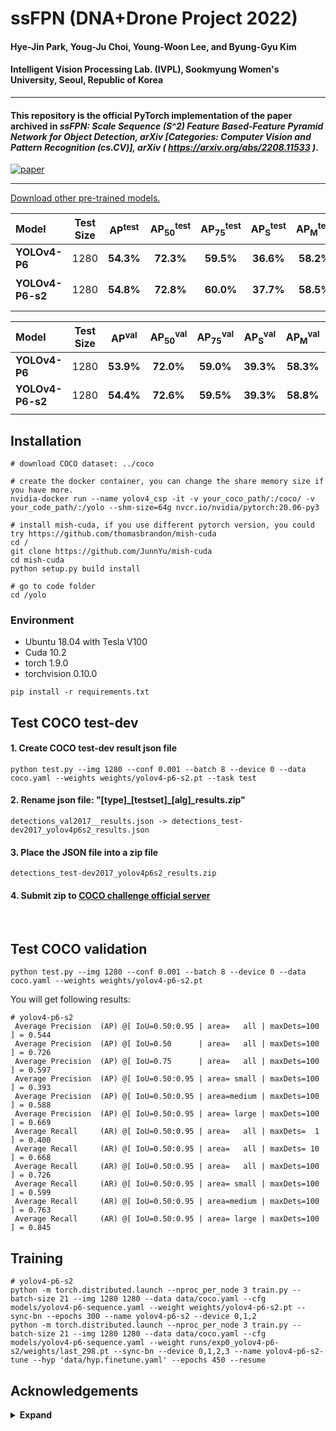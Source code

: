 # ssFPN (DNA+Drone Project 2022)
#### Hye-Jin Park, Youg-Ju Choi, Young-Woon Lee, and Byung-Gyu Kim
#### Intelligent Vision Processing Lab. (IVPL), Sookmyung Women's University, Seoul, Republic of Korea
----------------------------
#### This repository is the official PyTorch implementation of the paper archived in _ssFPN: Scale Sequence (S^2) Feature Based-Feature Pyramid Network for Object Detection, arXiv [Categories: Computer Vision and Pattern Recognition (cs.CV)], arXiv ( https://arxiv.org/abs/2208.11533 )_.
[![paper](https://img.shields.io/badge/paper-PDF-<COLOR>.svg)](https://arxiv.org/abs/2208.11533)

----------------------------
[Download other pre-trained models.](https://drive.google.com/drive/folders/17pTfcEsxAX6YGbuclQJqGCJ-_NvAznk2?usp=share_link)


| Model | Test Size | AP<sup>test</sup> | AP<sub>50</sub><sup>test</sup> | AP<sub>75</sub><sup>test</sup> | AP<sub>S</sub><sup>test</sup> | AP<sub>M</sub><sup>test</sup> | AP<sub>L</sub><sup>test</sup> | weights |
| :-- | :-: | :-: | :-: | :-: | :-: | :-: | :-: | :-: | 
| **YOLOv4-P6** | 1280 | **54.3%** | **72.3%** | **59.5%** | **36.6%** | **58.2%** | **65.5%** | [`yolov4-p6.pt`](https://drive.google.com/file/d/1XICoQuuenSI16HEyjJ6FGnZytCM0RJ5p/view?usp=share_link) |
| **YOLOv4-P6-s2** | 1280 | **54.8%** | **72.8%** | **60.0%** | **37.7%** | **58.5%** | **65.9%** | [`yolov4-p6-s2.pt`](https://drive.google.com/file/d/13VeJdioOd5gqOfcWTQeLcE0R4Uuy3QvE/view?usp=share_link) |
|  |  |  |  |  |  |  |


| Model | Test Size | AP<sup>val</sup> | AP<sub>50</sub><sup>val</sup> | AP<sub>75</sub><sup>val</sup> | AP<sub>S</sub><sup>val</sup> | AP<sub>M</sub><sup>val</sup> | AP<sub>L</sub><sup>val</sup> | 
| :-- | :-: | :-: | :-: | :-: | :-: | :-: | :-: |
| **YOLOv4-P6** | 1280 | **53.9%** | **72.0%** | **59.0%** | **39.3%** | **58.3%** | **66.6%** | 
| **YOLOv4-P6-s2** | 1280 | **54.4%** | **72.6%** | **59.5%** | **39.3%** | **58.8%** | **66.9%** | 
|  |  |  |  |  |  |  |

## Installation

```
# download COCO dataset: ../coco

# create the docker container, you can change the share memory size if you have more.
nvidia-docker run --name yolov4_csp -it -v your_coco_path/:/coco/ -v your_code_path/:/yolo --shm-size=64g nvcr.io/nvidia/pytorch:20.06-py3

# install mish-cuda, if you use different pytorch version, you could try https://github.com/thomasbrandon/mish-cuda
cd /
git clone https://github.com/JunnYu/mish-cuda
cd mish-cuda
python setup.py build install

# go to code folder
cd /yolo
```
### Environment
- Ubuntu 18.04 with Tesla V100
- Cuda 10.2
- torch 1.9.0
- torchvision 0.10.0
```
pip install -r requirements.txt
```

## Test COCO test-dev

#### 1. Create COCO test-dev result json file
```
python test.py --img 1280 --conf 0.001 --batch 8 --device 0 --data coco.yaml --weights weights/yolov4-p6-s2.pt --task test
```

#### 2. Rename json file: "[type]\_[testset]\_[alg]_results.zip"
```
detections_val2017__results.json -> detections_test-dev2017_yolov4p6s2_results.json
```

#### 3. Place the JSON file into a zip file 
```
detections_test-dev2017_yolov4p6s2_results.zip
```

#### 4. Submit zip to [COCO challenge official server](https://codalab.lisn.upsaclay.fr/competitions/7384#participate-submit_results)

<br>

## Test COCO validation
```
python test.py --img 1280 --conf 0.001 --batch 8 --device 0 --data coco.yaml --weights weights/yolov4-p6-s2.pt
```
You will get following results:
```
# yolov4-p6-s2
 Average Precision  (AP) @[ IoU=0.50:0.95 | area=   all | maxDets=100 ] = 0.544
 Average Precision  (AP) @[ IoU=0.50      | area=   all | maxDets=100 ] = 0.726
 Average Precision  (AP) @[ IoU=0.75      | area=   all | maxDets=100 ] = 0.597
 Average Precision  (AP) @[ IoU=0.50:0.95 | area= small | maxDets=100 ] = 0.393
 Average Precision  (AP) @[ IoU=0.50:0.95 | area=medium | maxDets=100 ] = 0.588
 Average Precision  (AP) @[ IoU=0.50:0.95 | area= large | maxDets=100 ] = 0.669
 Average Recall     (AR) @[ IoU=0.50:0.95 | area=   all | maxDets=  1 ] = 0.400
 Average Recall     (AR) @[ IoU=0.50:0.95 | area=   all | maxDets= 10 ] = 0.668
 Average Recall     (AR) @[ IoU=0.50:0.95 | area=   all | maxDets=100 ] = 0.726
 Average Recall     (AR) @[ IoU=0.50:0.95 | area= small | maxDets=100 ] = 0.599
 Average Recall     (AR) @[ IoU=0.50:0.95 | area=medium | maxDets=100 ] = 0.763
 Average Recall     (AR) @[ IoU=0.50:0.95 | area= large | maxDets=100 ] = 0.845

```

## Training

```
# yolov4-p6-s2
python -m torch.distributed.launch --nproc_per_node 3 train.py --batch-size 21 --img 1280 1280 --data data/coco.yaml --cfg models/yolov4-p6-sequence.yaml --weight weights/yolov4-p6-s2.pt --sync-bn --epochs 300 --name yolov4-p6-s2 --device 0,1,2
python -m torch.distributed.launch --nproc_per_node 3 train.py --batch-size 21 --img 1280 1280 --data data/coco.yaml --cfg models/yolov4-p6-sequence.yaml --weight runs/exp0_yolov4-p6-s2/weights/last_298.pt --sync-bn --device 0,1,2,3 --name yolov4-p6-s2-tune --hyp 'data/hyp.finetune.yaml' --epochs 450 --resume
```

## Acknowledgements

<details><summary> <b>Expand</b> </summary>

* [https://github.com/AlexeyAB/darknet](https://github.com/AlexeyAB/darknet)
* [https://github.com/WongKinYiu/PyTorch_YOLOv4](https://github.com/WongKinYiu/PyTorch_YOLOv4)
* [https://github.com/ultralytics/yolov3](https://github.com/ultralytics/yolov3)
* [https://github.com/ultralytics/yolov5](https://github.com/ultralytics/yolov5)
* [https://github.com/WongKinYiu/ScaledYOLOv4](https://github.com/WongKinYiu/ScaledYOLOv4)

</details>
